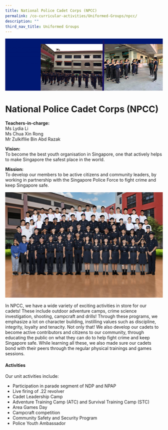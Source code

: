 ```yaml
---
title: National Police Cadet Corps (NPCC)
permalink: /co-curricular-activities/Uniformed-Groups/npcc/
description: ""
third_nav_title: Uniformed Groups
---
```

![](/images/Npccbannerwebsite-scaled.jpg)

National Police Cadet Corps (NPCC)
==================================

**Teachers-in-charge:**   
Ms Lydia Li  
Ms Chua Xin Rong  
Mr Zulkifllie Bin Abd Razak

**Vision:**  
To become the best youth organisation in Singapore, one that actively helps to make Singapore the safest place in the world.

**Mission:**  
To develop our members to be active citizens and community leaders, by working in partnership with the Singapore Police Force to fight crime and keep Singapore safe.

![](/images/NPCC-Formal-1024x683.jpg)

In NPCC, we have a wide variety of exciting activities in store for our cadets! These include outdoor adventure camps, crime science investigation, shooting, campcraft and drills! Through these programs, we emphasize a lot on character building, instilling values such as discipline, integrity, loyalty and tenacity. Not only that! We also develop our cadets to become active contributors and citizens to our community, through educating the public on what they can do to help fight crime and keep Singapore safe. While learning all these, we also made sure our cadets bond with their peers through the regular physical trainings and games sessions.

#### **Activities**

Our unit activities include:

*   Participation in parade segment of NDP and NPAP
*   Live firing of .22 revolver
*   Cadet Leadership Camp
*   Adventure Training Camp (ATC) and Survival Training Camp (STC)
*   Area Games Day
*   Campcraft competition
*   Community Safety and Security Program
*   Police Youth Ambassador